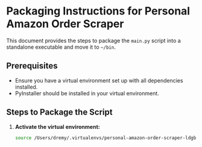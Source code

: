 # Packaging Instructions for Personal Amazon Order Scraper

This document provides the steps to package the `main.py` script into a standalone executable and move it to `~/bin`.

## Prerequisites

- Ensure you have a virtual environment set up with all dependencies installed.
- PyInstaller should be installed in your virtual environment.

## Steps to Package the Script

1. **Activate the virtual environment:**

   ```bash
   source /Users/dremy/.virtualenvs/personal-amazon-order-scraper-ldgb/bin/activate

